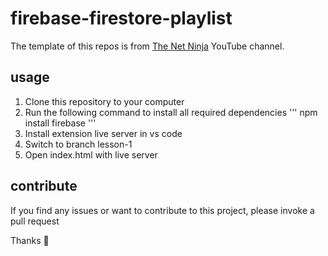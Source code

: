 # firebase-firestore-playlist
The template of this repos is from [The Net Ninja](https://www.youtube.com/@NetNinja) YouTube channel. 

## usage
1. Clone this repository to your computer
2. Run the following command to install all required dependencies
'''
npm install firebase
'''
3. Install extension live server in vs code
4. Switch to branch lesson-1
5. Open index.html with live server

## contribute
If you find any issues or want to contribute to this project, please invoke a pull request

Thanks :wave:
